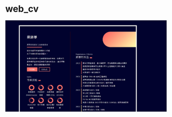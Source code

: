 # web_cv
<img alt="react" src="https://github.com/Art-liang/web_cv/blob/main/assets/css/pic.jpg"/> 
